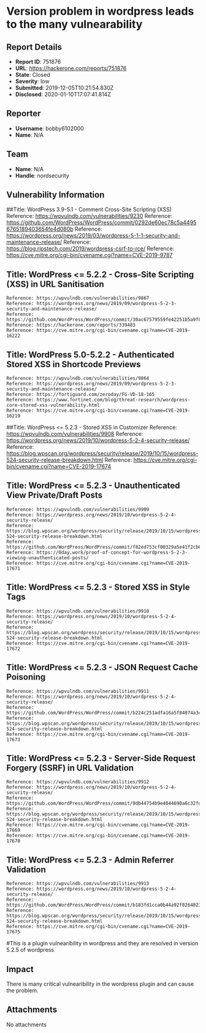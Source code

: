 # Version problem in wordpress leads to the many vulnearability

## Report Details
- **Report ID**: 751876
- **URL**: https://hackerone.com/reports/751876
- **State**: Closed
- **Severity**: low
- **Submitted**: 2019-12-05T10:21:54.830Z
- **Disclosed**: 2020-01-10T17:07:41.814Z

## Reporter
- **Username**: bobby6102000
- **Name**: N/A

## Team
- **Name**: N/A
- **Handle**: nordsecurity

## Vulnerability Information
##Title: WordPress 3.9-5.1 - Comment Cross-Site Scripting (XSS)
    Reference: https://wpvulndb.com/vulnerabilities/9230
    Reference: https://github.com/WordPress/WordPress/commit/0292de60ec78c5a44956765189403654fe4d080b
    Reference: https://wordpress.org/news/2019/03/wordpress-5-1-1-security-and-maintenance-release/
    Reference: https://blog.ripstech.com/2019/wordpress-csrf-to-rce/
    Reference: https://cve.mitre.org/cgi-bin/cvename.cgi?name=CVE-2019-9787


## Title: WordPress <= 5.2.2 - Cross-Site Scripting (XSS) in URL Sanitisation
    Reference: https://wpvulndb.com/vulnerabilities/9867
    Reference: https://wordpress.org/news/2019/09/wordpress-5-2-3-security-and-maintenance-release/
    Reference: https://github.com/WordPress/WordPress/commit/30ac67579559fe42251b5a9f887211bf61a8ed68
    Reference: https://hackerone.com/reports/339483
    Reference: https://cve.mitre.org/cgi-bin/cvename.cgi?name=CVE-2019-16222


## Title: WordPress 5.0-5.2.2 - Authenticated Stored XSS in Shortcode Previews
    Reference: https://wpvulndb.com/vulnerabilities/9864
    Reference: https://wordpress.org/news/2019/09/wordpress-5-2-3-security-and-maintenance-release/
    Reference: https://fortiguard.com/zeroday/FG-VD-18-165
    Reference: https://www.fortinet.com/blog/threat-research/wordpress-core-stored-xss-vulnerability.html
    Reference: https://cve.mitre.org/cgi-bin/cvename.cgi?name=CVE-2019-16219


##Title: WordPress <= 5.2.3 - Stored XSS in Customizer
    Reference: https://wpvulndb.com/vulnerabilities/9908
    Reference: https://wordpress.org/news/2019/10/wordpress-5-2-4-security-release/
    Reference: https://blog.wpscan.org/wordpress/security/release/2019/10/15/wordpress-524-security-release-breakdown.html
    Reference: https://cve.mitre.org/cgi-bin/cvename.cgi?name=CVE-2019-17674

## Title: WordPress <= 5.2.3 - Unauthenticated View Private/Draft Posts
    Reference: https://wpvulndb.com/vulnerabilities/9909
    Reference: https://wordpress.org/news/2019/10/wordpress-5-2-4-security-release/
    Reference: https://blog.wpscan.org/wordpress/security/release/2019/10/15/wordpress-524-security-release-breakdown.html
    Reference: https://github.com/WordPress/WordPress/commit/f82ed753cf00329a5e41f2cb6dc521085136f308
    Reference: https://0day.work/proof-of-concept-for-wordpress-5-2-3-viewing-unauthenticated-posts/
    Reference: https://cve.mitre.org/cgi-bin/cvename.cgi?name=CVE-2019-17671


## Title: WordPress <= 5.2.3 - Stored XSS in Style Tags
    Reference: https://wpvulndb.com/vulnerabilities/9910
    Reference: https://wordpress.org/news/2019/10/wordpress-5-2-4-security-release/
    Reference: https://blog.wpscan.org/wordpress/security/release/2019/10/15/wordpress-524-security-release-breakdown.html
    Reference: https://cve.mitre.org/cgi-bin/cvename.cgi?name=CVE-2019-17672

## Title:  WordPress <= 5.2.3 - JSON Request Cache Poisoning
    Reference: https://wpvulndb.com/vulnerabilities/9911
    Reference: https://wordpress.org/news/2019/10/wordpress-5-2-4-security-release/
    Reference: https://github.com/WordPress/WordPress/commit/b224c251adfa16a5f84074a3c0886270c9df38de
    Reference: https://blog.wpscan.org/wordpress/security/release/2019/10/15/wordpress-524-security-release-breakdown.html
    Reference: https://cve.mitre.org/cgi-bin/cvename.cgi?name=CVE-2019-17673


## Title: WordPress <= 5.2.3 - Server-Side Request Forgery (SSRF) in URL Validation
    Reference: https://wpvulndb.com/vulnerabilities/9912
    Reference: https://wordpress.org/news/2019/10/wordpress-5-2-4-security-release/
    Reference: https://github.com/WordPress/WordPress/commit/9db44754b9e4044690a6c32fd74b9d5fe26b07b2
    Reference: https://blog.wpscan.org/wordpress/security/release/2019/10/15/wordpress-524-security-release-breakdown.html
    Reference: https://cve.mitre.org/cgi-bin/cvename.cgi?name=CVE-2019-17669
    Reference: https://cve.mitre.org/cgi-bin/cvename.cgi?name=CVE-2019-17670


## Title: WordPress <= 5.2.3 - Admin Referrer Validation
    Reference: https://wpvulndb.com/vulnerabilities/9913
    Reference: https://wordpress.org/news/2019/10/wordpress-5-2-4-security-release/
    Reference: https://github.com/WordPress/WordPress/commit/b183fd1cca0b44a92f0264823dd9f22d2fd8b8d0
    Reference: https://blog.wpscan.org/wordpress/security/release/2019/10/15/wordpress-524-security-release-breakdown.html
    Reference: https://cve.mitre.org/cgi-bin/cvename.cgi?name=CVE-2019-17675


#This is a plugin vulnearibility in wordpress and they are resolved in version 5.2.5 of wordpress

## Impact

There is many critical vulnearibility in the wordpress plugin and can cause the problem.

## Attachments
No attachments
